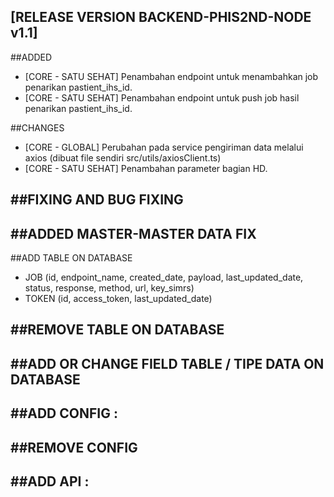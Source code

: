 ## [RELEASE VERSION BACKEND-PHIS2ND-NODE v1.1]

##ADDED
  - [CORE - SATU SEHAT] Penambahan endpoint untuk menambahkan job penarikan pastient_ihs_id.
  - [CORE - SATU SEHAT] Penambahan endpoint untuk push job hasil penarikan pastient_ihs_id.

##CHANGES
  - [CORE - GLOBAL] Perubahan pada service pengiriman data melalui axios (dibuat file sendiri src/utils/axiosClient.ts)
  - [CORE - SATU SEHAT] Penambahan parameter bagian HD.

##FIXING AND BUG FIXING
  - 

##ADDED MASTER-MASTER DATA FIX
  - 

##ADD TABLE ON DATABASE
  - JOB (id, endpoint_name, created_date, payload, last_updated_date, status, response, method, url, key_simrs)
  - TOKEN (id, access_token, last_updated_date)

##REMOVE TABLE ON DATABASE
  - 

##ADD OR CHANGE FIELD TABLE / TIPE DATA ON DATABASE
  - 

##ADD CONFIG :
  - 

##REMOVE CONFIG
  - 

##ADD API :
  - 
